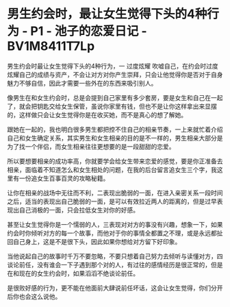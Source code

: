 # 男生约会时，最让女生觉得下头的4种行为 - P1 - 池子的恋爱日记 - BV1M8411T7Lp

男生约会时最让女生觉得下头的4种行为，一 过度炫耀 吹嘘自己，在约会时过度炫耀自己的成绩与资产，不会让对方对你产生崇拜，只会让他觉得你是否对于自身魅力不够自信，因此才需要一些外在的东西来吸引别人。

像男生在和女生约会时，总是会提到自己家里有多少套房，要是女生和自己在一起了，就会把钥匙交给女生保管，虽说你家里有钱，但也不是让你这样拿出来显摆的，这样做只会让女生觉得你是在收买她，而不是真心的想了解她。

跟她在一起的，我也明白很多男生都把控不住自己的相亲节奏，一上来就忙着介绍自己和女生确定关系，其实男生和女生相亲的目的是不一样的，男生相亲大部分是为了找一个伴侣，而女生相亲往往更想要的是一段甜甜的恋爱。

所以要想要相亲的成功率高，你就要学会给女生带来恋爱的感觉，要是你正准备去相亲，面临着不知道怎么和女生相处的问题，在我的后台留言追女生三个字，我这里有一份追女生百事百灵的攻略秘籍。

让你在相亲的战场中无往而不利，二表现出脆弱的一面，在进入亲密关系一段时间之后，适当的表现出自己脆弱的一面，是可以有效拉近两人的距离的，但是过早表现出自己消极的一面，只会拉低女生对你的好感。

甚至让女生觉得你是一个懦弱的人，三表现对对方的事没有兴趣，想象一下，如果约会时你倾听对方的每一个故事，而他对于你的事情全都置之不理，或是永远都扯回自己身上，这是不是很下头，因此如果你想给对方留下好印象。

当他说起自己的故事时千万不要忽略，不要只想着自己努力去倾听与读懂对方，四谈论前任，没有谁会一下子遇到那个对的人，有过往的感情经历是很正常的，但是在和现在的女生约会时，如果滔滔不绝谈论前任。

是很败好感的行为，更不能在他面前大肆说前任坏话，这会让女生觉得，你们分开后你也会这么说他。